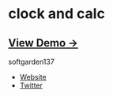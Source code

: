 clock and calc
==============

## [View Demo &rarr;](http://softgarden137.github.io/samples/clock_calc)

softgarden137

- [Website](http://blog.goo.ne.jp/softgarden137)
- [Twitter](http://twitter.com/FutureWidgetLab)
